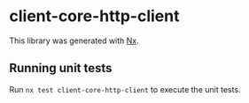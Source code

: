 # client-core-http-client

This library was generated with [Nx](https://nx.dev).

## Running unit tests

Run `nx test client-core-http-client` to execute the unit tests.
